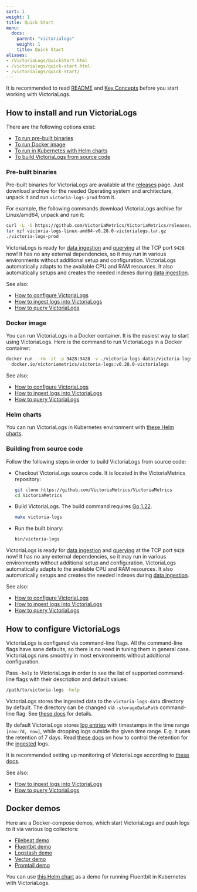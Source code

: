 ```yaml
---
sort: 1
weight: 1
title: Quick Start
menu:
  docs:
    parent: "victorialogs"
    weight: 1
    title: Quick Start
aliases:
- /VictoriaLogs/QuickStart.html
- /victorialogs/quick-start.html
- /victorialogs/quick-start/
---
```

It is recommended to read [README](https://docs.victoriametrics.com/victorialogs/)
and [Key Concepts](https://docs.victoriametrics.com/victorialogs/keyconcepts/)
before you start working with VictoriaLogs.

## How to install and run VictoriaLogs

There are the following options exist:

- [To run pre-built binaries](#pre-built-binaries)
- [To run Docker image](#docker-image)
- [To run in Kubernetes with Helm charts](#helm-charts)
- [To build VictoriaLogs from source code](#building-from-source-code)

### Pre-built binaries

Pre-built binaries for VictoriaLogs are available at the [releases](https://github.com/VictoriaMetrics/VictoriaMetrics/releases/) page.
Just download archive for the needed Operating system and architecture, unpack it and run `victoria-logs-prod` from it.

For example, the following commands download VictoriaLogs archive for Linux/amd64, unpack and run it:

```sh
curl -L -O https://github.com/VictoriaMetrics/VictoriaMetrics/releases/download/v0.28.0-victorialogs/victoria-logs-linux-amd64-v0.28.0-victorialogs.tar.gz
tar xzf victoria-logs-linux-amd64-v0.28.0-victorialogs.tar.gz
./victoria-logs-prod
```

VictoriaLogs is ready for [data ingestion](https://docs.victoriametrics.com/victorialogs/data-ingestion/)
and [querying](https://docs.victoriametrics.com/victorialogs/querying/) at the TCP port `9428` now!
It has no any external dependencies, so it may run in various environments without additional setup and configuration.
VictoriaLogs automatically adapts to the available CPU and RAM resources. It also automatically setups and creates
the needed indexes during [data ingestion](https://docs.victoriametrics.com/victorialogs/data-ingestion/).

See also:

- [How to configure VictoriaLogs](#how-to-configure-victorialogs)
- [How to ingest logs into VictoriaLogs](https://docs.victoriametrics.com/victorialogs/data-ingestion/)
- [How to query VictoriaLogs](https://docs.victoriametrics.com/victorialogs/querying/)


### Docker image

You can run VictoriaLogs in a Docker container. It is the easiest way to start using VictoriaLogs.
Here is the command to run VictoriaLogs in a Docker container:

```sh
docker run --rm -it -p 9428:9428 -v ./victoria-logs-data:/victoria-logs-data \
  docker.io/victoriametrics/victoria-logs:v0.28.0-victorialogs
```

See also:

- [How to configure VictoriaLogs](#how-to-configure-victorialogs)
- [How to ingest logs into VictoriaLogs](https://docs.victoriametrics.com/victorialogs/data-ingestion/)
- [How to query VictoriaLogs](https://docs.victoriametrics.com/victorialogs/querying/)

### Helm charts

You can run VictoriaLogs in Kubernetes environment
with [these Helm charts](https://github.com/VictoriaMetrics/helm-charts/blob/master/charts/victoria-logs-single/README.md).

### Building from source code

Follow the following steps in order to build VictoriaLogs from source code:

- Checkout VictoriaLogs source code. It is located in the VictoriaMetrics repository:

  ```sh
  git clone https://github.com/VictoriaMetrics/VictoriaMetrics
  cd VictoriaMetrics
  ```

- Build VictoriaLogs. The build command requires [Go 1.22](https://golang.org/doc/install).

  ```sh
  make victoria-logs
  ```

- Run the built binary:

  ```sh
  bin/victoria-logs
  ```

VictoriaLogs is ready for [data ingestion](https://docs.victoriametrics.com/victorialogs/data-ingestion/)
and [querying](https://docs.victoriametrics.com/victorialogs/querying/) at the TCP port `9428` now!
It has no any external dependencies, so it may run in various environments without additional setup and configuration.
VictoriaLogs automatically adapts to the available CPU and RAM resources. It also automatically setups and creates
the needed indexes during [data ingestion](https://docs.victoriametrics.com/victorialogs/data-ingestion/).

See also:

- [How to configure VictoriaLogs](#how-to-configure-victorialogs)
- [How to ingest logs into VictoriaLogs](https://docs.victoriametrics.com/victorialogs/data-ingestion/)
- [How to query VictoriaLogs](https://docs.victoriametrics.com/victorialogs/querying/)


## How to configure VictoriaLogs

VictoriaLogs is configured via command-line flags. All the command-line flags have sane defaults,
so there is no need in tuning them in general case. VictoriaLogs runs smoothly in most environments
without additional configuration.

Pass `-help` to VictoriaLogs in order to see the list of supported command-line flags with their description and default values:

```sh
/path/to/victoria-logs -help
```

VictoriaLogs stores the ingested data to the `victoria-logs-data` directory by default. The directory can be changed
via `-storageDataPath` command-line flag. See [these docs](https://docs.victoriametrics.com/victorialogs/#storage) for details.

By default VictoriaLogs stores [log entries](https://docs.victoriametrics.com/victorialogs/keyconcepts/) with timestamps
in the time range `[now-7d, now]`, while dropping logs outside the given time range.
E.g. it uses the retention of 7 days. Read [these docs](https://docs.victoriametrics.com/victorialogs/#retention) on how to control the retention
for the [ingested](https://docs.victoriametrics.com/victorialogs/data-ingestion/) logs.

It is recommended setting up monitoring of VictoriaLogs according to [these docs](https://docs.victoriametrics.com/victorialogs/#monitoring).

See also:

- [How to ingest logs into VictoriaLogs](https://docs.victoriametrics.com/victorialogs/data-ingestion/)
- [How to query VictoriaLogs](https://docs.victoriametrics.com/victorialogs/querying/)

## Docker demos

Here are a Docker-compose demos, which start VictoriaLogs and push logs to it via various log collectors:

- [Filebeat demo](https://github.com/VictoriaMetrics/VictoriaMetrics/tree/master/deployment/docker/victorialogs/filebeat-docker)
- [Fluentbit demo](https://github.com/VictoriaMetrics/VictoriaMetrics/tree/master/deployment/docker/victorialogs/fluentbit-docker)
- [Logstash demo](https://github.com/VictoriaMetrics/VictoriaMetrics/tree/master/deployment/docker/victorialogs/logstash)
- [Vector demo](https://github.com/VictoriaMetrics/VictoriaMetrics/tree/master/deployment/docker/victorialogs/vector-docker)
- [Promtail demo](https://github.com/VictoriaMetrics/VictoriaMetrics/tree/master/deployment/docker/victorialogs/promtail)

You can use [this Helm chart](https://github.com/VictoriaMetrics/helm-charts/blob/master/charts/victoria-logs-single/README.md)
as a demo for running Fluentbit in Kubernetes with VictoriaLogs.
